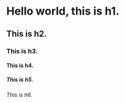 # Hello world, this is h1.
## This is h2.
### This is h3.
#### This is h4.
##### This is h5.
###### This is h6.
